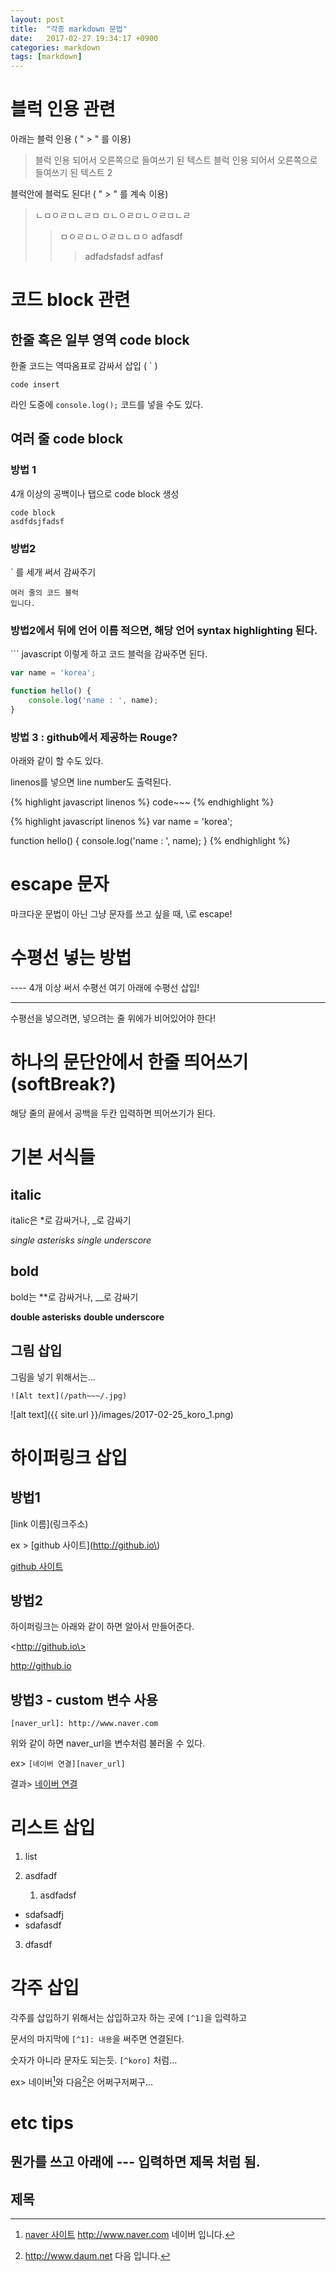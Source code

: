 ```yaml
---
layout: post
title:  "각종 markdown 문법"
date:   2017-02-27 19:34:17 +0900
categories: markdown
tags: [markdown]
---
```



# 블럭 인용 관련

아래는 블럭 인용  (  " > " 를 이용)
> 블럭 인용 되어서 오른쪽으로 들여쓰기 된 텍스트
> 블럭 인용 되어서 오른쪽으로 들여쓰기 된 텍스트 2

블럭안에 블럭도 된다! ( " > " 를 계속 이용)
> ㄴㅁㅇㄹㅁㄴㄹㅁ
> ㅁㄴㅇㄹㅁㄴㅇㄹㅁㄴㄹ
> >ㅁㅇㄹㅁㄴㅇㄹㅁㄴㅁㅇ
> >adfasdf
> >>adfadsfadsf
> >>adfasf
>

# 코드 block 관련

## 한줄 혹은 일부 영역 code block

한줄 코드는 역따옴표로 감싸서 삽입 ( ` )

`code insert`

라인 도중에 `console.log();` 코드를 넣을 수도 있다.

## 여러 줄 code block

### 방법 1

4개 이상의 공백이나 탭으로 code block 생성

    code block
    asdfdsjfadsf


### 방법2

` 를 세개 써서 감싸주기

```
여러 줄의 코드 블럭
입니다.
```



### 방법2에서 뒤에 언어 이름 적으면, 해당 언어 syntax highlighting 된다.

\``` javascript 이렇게 하고 코드 블럭을 감싸주면 된다.

``` javascript
var name = 'korea';

function hello() {
    console.log('name : ', name);
}
```

### 방법 3 : github에서 제공하는 Rouge?

아래와 같이 할 수도 있다.

linenos를 넣으면 line number도 출력된다.

\{\% highlight javascript linenos \%\}
code~~~
\{\% endhighlight \%\}

{% highlight javascript linenos %}
var name = 'korea';

function hello() {
    console.log('name : ', name);
}
{% endhighlight %}

# escape 문자


마크다운 문법이 아닌 그냥 문자를 쓰고 싶을 때, \로 escape!


# 수평선 넣는 방법

\-\-\-\- 4개 이상 써서 수평선
여기 아래에 수평선 삽입!

----

수평선을 넣으려면, 넣으려는 줄 위에가 비어있어야 한다!



# 하나의 문단안에서 한줄 띄어쓰기(softBreak?)

해당 줄의 끝에서 공백을 두칸 입력하면
띄어쓰기가 된다.


# 기본 서식들

## italic

italic은 \*로 감싸거나, \_로 감싸기


*single asterisks*
_single underscore_

## bold

bold는 \*\*로 감싸거나, \_\_로 감싸기

**double asterisks**
__double underscore__



## 그림 삽입


그림을 넣기 위해서는...

`![Alt text](/path~~~/.jpg)`

![alt text]({{ site.url }}/images/2017-02-25_koro_1.png)


# 하이퍼링크 삽입

## 방법1

\[link 이름\]\(링크주소\)

ex > \[github 사이트\]\(http://github.io\)

[github 사이트](http://github.io)


## 방법2

하이퍼링크는 아래와 같이 하면 알아서 만들어준다.

\<http://github.io\>

<http://github.io>

## 방법3 - custom 변수 사용

`[naver_url]: http://www.naver.com`

위와 같이 하면 naver_url을 변수처럼 불러올 수 있다.

ex> `[네이버 연결][naver_url]`

결과> [네이버 연결][naver_url]



[naver_url]: http://www.naver.com



# 리스트 삽입

1. list


2. asdfadf

    1. asdfadsf


- sdafsadfj
- sdafasdf

3. dfasdf

# 각주 삽입

각주를 삽입하기 위해서는 삽입하고자 하는 곳에 `[^1]`을 입력하고

문서의 마지막에 `[^1]: 내용`을 써주면 연결된다.

숫자가 아니라 문자도 되는듯. `[^koro]` 처럼...

ex> 네이버[^1]와 다음[^2]은 어쩌구저쩌구...


# etc tips

## 뭔가를 쓰고 아래에 \-\-\- 입력하면 제목 처럼 됨.

제목
---



[^1]: [naver 사이트](http://www.naver.com) http://www.naver.com 네이버 입니다.
[^2]: http://www.daum.net 다음 입니다.
